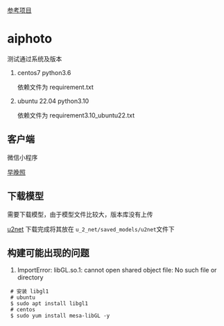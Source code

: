 [参考项目](https://github.com/itainf/aiphoto)

# aiphoto

测试通过系统及版本

1. centos7 python3.6
   
   依赖文件为 requirement.txt

2. ubuntu 22.04 python3.10 
   
   依赖文件为 requirement3.10_ubuntu22.txt

## 客户端

微信小程序

[早晚照](https://github.com/mark420524/photo)

## 下载模型

需要下载模型，由于模型文件比较大，版本库没有上传

[u2net](https://github.com/OPHoperHPO/image-background-remove-tool/releases/download/3.2/u2net.pth) 下载完成将其放在 ```u_2_net/saved_models/u2net```文件下


## 构建可能出现的问题

1. ImportError: libGL.so.1: cannot open shared object file: No such file or directory

```
 # 安装 libgl1 
 # ubuntu 
 $ sudo apt install libgl1
 # centos 
 $ sudo yum install mesa-libGL -y
```
